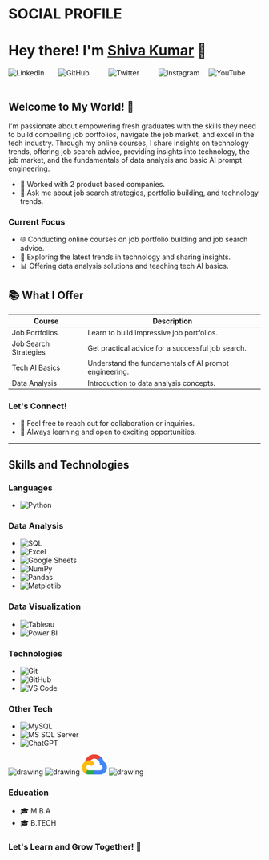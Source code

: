 # SOCIAL PROFILE

# Hey there! I'm [Shiva Kumar](https://github.com/YourGitHubUsername) 👋

<a href="https://www.linkedin.com/in/YourLinkedInProfile">
  <img align="left" alt="LinkedIn" width="100px" src="https://img.shields.io/badge/LinkedIn-0A66C2?style=for-the-badge&logo=LinkedIn&logoColor=white" />
</a>
<a href="https://github.com/YourGitHubUsername">
  <img align="left" alt="GitHub" width="100px" src="https://img.shields.io/badge/GitHub-181717?style=for-the-badge&logo=GitHub&logoColor=white" />
</a>
<a href="https://twitter.com/YourTwitterHandle">
  <img align="left" alt="Twitter" width="100px" src="https://img.shields.io/badge/Twitter-1DA1F2?style=for-the-badge&logo=Twitter&logoColor=white" />
</a>
<a href="https://www.instagram.com/YourInstagramHandle">
  <img align="left" alt="Instagram" width="100px" src="https://img.shields.io/badge/Instagram-E4405F?style=for-the-badge&logo=Instagram&logoColor=white" />
</a>
<a href="https://www.youtube.com/c/YourYouTubeChannel">
  <img align="left" alt="YouTube" width="100px" src="https://img.shields.io/badge/YouTube-FF0000?style=for-the-badge&logo=YouTube&logoColor=white" />
</a>


<br><br>

## Welcome to My World! 🚀

I'm passionate about empowering fresh graduates with the skills they need to build compelling job portfolios, navigate the job market, and excel in the tech industry. Through my online courses, I share insights on technology trends, offering job search advice, providing insights into technology, the job market, and the fundamentals of data analysis and basic AI prompt engineering.


- 💼 Worked with 2 product based companies.
- 💬 Ask me about job search strategies, portfolio building, and technology trends.

### Current Focus

- 🌐 Conducting online courses on job portfolio building and job search advice.
- 🚀 Exploring the latest trends in technology and sharing insights.
- 📊 Offering data analysis solutions and teaching tech AI basics.


## 📚 What I Offer

| Course                  | Description                                          |
| ------------------------| ---------------------------------------------------- |
| Job Portfolios          | Learn to build impressive job portfolios.            |
| Job Search Strategies   | Get practical advice for a successful job search.    |
| Tech AI Basics          | Understand the fundamentals of AI prompt engineering.|
| Data Analysis           | Introduction to data analysis concepts.              |



### Let's Connect!

- 📧 Feel free to reach out for collaboration or inquiries.
- 🌱 Always learning and open to exciting opportunities.

---

## Skills and Technologies

### Languages

- ![Python](https://img.shields.io/badge/Python-14354C?style=for-the-badge&logo=python&logoColor=white)

### Data Analysis

- ![SQL](https://img.shields.io/badge/SQL-4479A1?style=for-the-badge&logo=sql&logoColor=white)
- ![Excel](https://img.shields.io/badge/Excel-217346?style=for-the-badge&logo=microsoft-excel&logoColor=white)
- ![Google Sheets](https://img.shields.io/badge/Google%20Sheets-34A853?style=for-the-badge&logo=google-sheets&logoColor=white)
- ![NumPy](https://img.shields.io/badge/numpy-%23013243.svg?style=for-the-badge&logo=numpy&logoColor=white)
- ![Pandas](https://img.shields.io/badge/pandas-%23150458.svg?style=for-the-badge&logo=pandas&logoColor=white)
- ![Matplotlib](https://img.shields.io/badge/Matplotlib-%23ffffff.svg?style=for-the-badge&logo=Matplotlib&logoColor=black)
  
### Data Visualization

- ![Tableau](https://img.shields.io/badge/Tableau-E97627?style=for-the-badge&logo=Tableau&logoColor=white)
- ![Power BI](https://img.shields.io/badge/Power_BI-F2C811?style=for-the-badge&logo=powerbi&logoColor=white)

### Technologies

- ![Git](https://img.shields.io/badge/Git-F05033?style=for-the-badge&logo=git&logoColor=white)
- ![GitHub](https://img.shields.io/badge/GitHub-181717?style=for-the-badge&logo=GitHub&logoColor=white)
- ![VS Code](https://img.shields.io/badge/VS_Code-007ACC?style=for-the-badge&logo=visual-studio-code&logoColor=white)

### Other Tech
- ![MySQL](https://img.shields.io/badge/MySQL-005C84?style=for-the-badge&logo=mysql&logoColor=white)
- ![MS SQL Server](https://img.shields.io/badge/Microsoft_SQL_Server-CC2927?style=for-the-badge&logo=microsoft-sql-server&logoColor=white)
- ![ChatGPT](https://img.shields.io/badge/chatGPT-74aa9c?style=for-the-badge&logo=openai&logoColor=white)


<span>
<img src="https://github.com/amandewatnitrr/amandewatnitrr/blob/main/imgs/python-5.svg" alt="drawing" width="50"/>
<img src="https://github.com/amandewatnitrr/amandewatnitrr/blob/main/imgs/mysql-6.svg" alt="drawing" width="50"/>
<img src="https://github.com/amandewatnitrr/amandewatnitrr/blob/main/imgs/google-cloud-1.svg" alt="drawing" width="50"/>
<img src="https://github.com/amandewatnitrr/amandewatnitrr/blob/main/imgs/visual-studio-code.svg" alt="drawing" width="40"/>
</span>

### Education

- 🎓 M.B.A
- 🎓 B.TECH

### Let's Learn and Grow Together! 🚀
